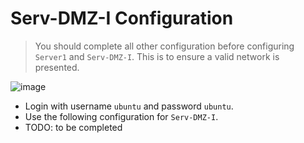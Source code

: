 # Serv-DMZ-I Configuration

> You should complete all other configuration before configuring `Server1` and `Serv-DMZ-I`. This is to ensure a valid network is presented.

![image](https://user-images.githubusercontent.com/69375071/210246812-39ed707f-de02-49ee-9685-36aa6cf6efc4.png)

- Login with username `ubuntu` and password `ubuntu`.
- Use the following configuration for `Serv-DMZ-I`.
- TODO: to be completed
